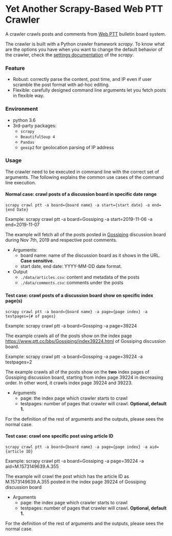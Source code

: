 # Yet Another Scrapy-Based Web PTT Crawler

A crawler crawls posts and comments from [Web PTT](https://www.ptt.cc/bbs/index.html) bulletin board system.

The crawler is built with a Python crawler framework *scrapy*. To know what are the options you have when you want to change the default behavior of the crawler, check the [settings documentation](https://docs.scrapy.org/en/latest/topics/settings.html) of the *scrapy*.

### Feature

- Robust: correctly parse the content, post time, and IP even if user scramble the post format with ad-hoc editing.
- Flexible: carefully designed command line arguments let you fetch posts in flexible way. 

### Environment

- python 3.6
- 3rd-party packages:
  - `scrapy`
  - `BeautifulSoup 4`
  - `Pandas`
  - `geoip2` for geolocation parsing of IP address

###  Usage

The crawler need to be executed in command line with the correct set of arguments.  The following explains the common use cases of the command line execution. 

#### Normal case: crawl posts of a discussion board in specific date range 

`scrapy crawl ptt -a board={board name} -a start={start date} -a end={end Date} `

Example: scrapy crawl ptt -a board=Gossiping  -a start=2019-11-06 -a end=2019-11-07

The example will fetch all of the posts posted in [Gossiping](https://www.ptt.cc/bbs/Gossiping/index.html) discussion board during Nov 7th, 2019 and respective post comments. 

- Arguments:
  - board name: name of the discussion board as it shows in the URL. **Case sensitive**.
  - start date, end date: YYYY-MM-DD date format. 
- Output
  - `./data/articles.csv`: content and metadata of the posts
  - `./data/comments.csv`: comments under the posts

### 

#### Test case:  crawl posts of a discussion board show on specific index page(s)

`scrapy crawl ptt -a board={board name} -a page={page index} -a testpages={# of pages}`

Example: scrapy crawl ptt -a board=Gossping -a page=39224

The example crawls all of the posts show on the index page https://www.ptt.cc/bbs/Gossiping/index39224.html of Gossiping discussion board.  

Example: scrapy crawl ptt -a board=Gossping -a page=39224 -a testpages=2

The example crawls all of the posts show on the **two** index pages of Gossiping discussion board, starting from index page 39224 in decreasing order. In other word, it crawls index page 39224 and 39223.

- Arguments
  - page: the index page which crawler starts to crawl
  - testpages: number of pages that crawler will crawl. **Optional, default 1.**

For the definition of the rest of arguments and the outputs, please sees the normal case.



#### Test case:  crawl one specific post using article ID

```
scrapy crawl ptt -a board={board name} -a page={page index} -a aid={article ID}
```

Example: scrapy crawl ptt -a board=Gossiping -a page=39224 -a aid=M.1573149639.A.355

The example will crawl the post which has the article ID as M.1573149639.A.355 posted in the index page 39224 of Gossiping discussion board

- Arguments
  - page: the index page which crawler starts to crawl
  - testpages: number of pages that crawler will crawl. **Optional, default 1.**

For the definition of the rest of arguments and the outputs, please sees the normal case.

